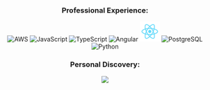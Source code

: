 <div align="center">
<h3>Professional Experience:</h3>
<p align="center">
    <img alt="AWS" width="42px" src="https://static-00.iconduck.com/assets.00/aws-icon-512x512-4v2f55fn.png">
    <img alt="JavaScript" width="43px" src="https://cdn.iconscout.com/icon/free/png-512/javascript-2752148-2284965.png">
    <img alt="TypeScript" width="43px" src="https://upload.wikimedia.org/wikipedia/commons/4/4c/Typescript_logo_2020.svg">
    <img alt="Angular" width="50px" src="https://angular.io/assets/images/logos/angular/angular.svg">
    <img alt="React" width="46px" src="https://raw.githubusercontent.com/github/explore/80688e429a7d4ef2fca1e82350fe8e3517d3494d/topics/react/react.png">
    <img alt="PostgreSQL" width="40px" src="https://upload.wikimedia.org/wikipedia/commons/2/29/Postgresql_elephant.svg">
    <img alt="Python" width="40px" src="https://upload.wikimedia.org/wikipedia/commons/1/1f/Python_logo_01.svg">
</p>
<h3>Personal Discovery:</h3>
<img src="https://github-readme-stats.vercel.app/api/top-langs/?username=hulchenko&hide=css,scss,less,html&layout=compact&&theme=tokyonight"/>
</div>
